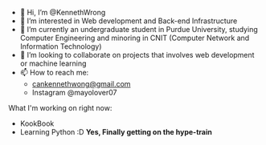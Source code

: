 - 👋 Hi, I’m @KennethWrong
- 👀 I’m interested in Web development and Back-end Infrastructure
- 🌱 I’m currently an undergraduate student in Purdue University, studying 
      Computer Engineering and minoring in CNIT (Computer Network and Information Technology)
- 💞️ I’m looking to collaborate on projects that involves web development or machine learning 
- 📫 How to reach me:
    - cankennethwong@gmail.com
    - Instagram @mayolover07

What I'm working on right now:
- KookBook
- Learning Python :D **Yes, Finally getting on the hype-train**
<!---
KennethWrong/KennethWrong is a ✨ special ✨ repository because its `README.md` (this file) appears on your GitHub profile.
You can click the Preview link to take a look at your changes.
--->
